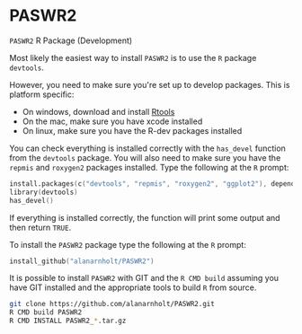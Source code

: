 PASWR2
======

`PASWR2` R Package (Development)

Most likely the easiest way to install `PASWR2` is to use the `R` package
`devtools`.

However, you need to make sure you're set up to develop packages. This is platform specific:

* On windows, download and install [Rtools](http://www.murdoch-sutherland.com/Rtools/)
* On the mac, make sure you have xcode installed
* On linux, make sure you have the R-dev packages installed

You can check everything is installed correctly with the `has_devel` function from the `devtools` package. You will also need to make sure you have the `repmis` and `roxygen2` packages installed.  Type the following at the `R` prompt:

```s
install.packages(c("devtools", "repmis", "roxygen2", "ggplot2"), dependencies = TRUE)    
library(devtools)
has_devel()
```

If everything is installed correctly, the function will print some output and then return `TRUE`.

To install the `PASWR2` package type the following at the `R` prompt:

```s
install_github("alanarnholt/PASWR2")
```
    
It is possible to install `PASWR2` with GIT and the `R CMD build` assuming you have GIT installed and the appropriate tools to build `R` from source.

```bash
git clone https://github.com/alanarnholt/PASWR2.git
R CMD build PASWR2
R CMD INSTALL PASWR2_*.tar.gz
```

